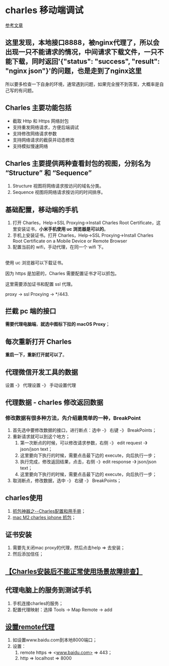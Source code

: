 # charles 移动端调试

[参考文章](https://blog.csdn.net/yongf2014/article/details/78271909?utm_medium=distribute.pc_relevant.none-task-blog-BlogCommendFromMachineLearnPai2-1.nonecase&depth_1-utm_source=distribute.pc_relevant.none-task-blog-BlogCommendFromMachineLearnPai2-1.nonecase)

## 这里发现，本地接口8888，被nginx代理了，所以会出现一只不能请求的情况，中间请求下载文件，一只不能下载，同时返回'{"status": "success", "result": "nginx json"}'的问题，也是走到了nginx这里

所以要多检查一下自身的环境，通常遇到问题，如果完全搜不到答案，大概率是自己写的有问题。

## Charles 主要功能包括

- 截取 Http 和 Https 网络封包
- 支持重发网络请求，方便后端调试
- 支持修改网络请求参数
- 支持网络请求的截获并动态修改
- 支持模拟慢速网络

## Charles 主要提供两种查看封包的视图，分别名为 “Structure” 和 “Sequence”

1. Structure 视图将网络请求按访问的域名分类。
2. Sequence 视图将网络请求按访问的时间排序。

## 基础配置，移动端的手机

1. 打开 Charles，Help->SSL Proxying->Install Charles Root Certificate，这里安装证书，**小米手机使用 uc 浏览器是可以的**。
2. 手机上安装证书。打开 Charles，Help->SSL Proxying->Install Charles Root Certificate on a Mobile Device or Remote Browser
3. 配置当前的 wifi，手动代理，在同一个 wifi 下。

## <unknown>

使用 uc 浏览器可以下载证书。

因为 https 是加密的，Charles 需要配置证书才可以抓包。

这里需要添加证书和配置 ssl 代理。

proxy -> ssl Proxying -> \*/443.

## 拦截 pc 端的接口

**需要代理电脑端**，**就选中图标下拉的 macOS Proxy**；

## 每次重新打开 Charles

**重启一下，重新打开就可以了**。

## 代理微信开发工具的数据

设置 -》 代理设置 -》 手动设置代理

## 代理数据 - charles 修改返回数据

### 修改数据有很多种方法，先介绍最简单的一种，BreakPoint

1. 首先选中要修改数据的接口，进行断点：选中 -》 右键 -》 BreakPoints；
2. 重新请求就可以到这个地方；
   1. 第一次断点的时候，可以修改请求参数，右侧 -》 edit request -》 json/json text；
   2. 这里要向下执行的时候，需要点击最下边的 execute，向后执行一步；
   3. 执行完成，修改返回结果，点击，右侧 -》edit response -》 json/json text；
   4. 这里要向下执行的时候，需要点击最下边的 execute，向后执行一步；
3. 取消断点，修改数据，选中 -》 右键 -》 BreakPoints；

## charles使用

1. [抓包神器之--Charles配置和用手册](https://zhuanlan.zhihu.com/p/391112574)；
2. [mac M2 charles iphone 抓包](https://www.cnblogs.com/guanchaoguo/p/17405895.html)；

## 证书安装

1. 需要先关闭mac proxy的代理，然后点击help => 去安装；
2. 然后添加信任；

## [【Charles安装后不能正常使用场景故障排查】](https://blog.csdn.net/weixin_49353386/article/details/126184814)

## 代理电脑上的服务到测试手机

1. 手机连接charles的服务；
2. 配置代理映射：选择 Tools -> Map Remote -> add

## [设置remote代理](https://blog.csdn.net/qq_40308101/article/details/105816843)

1. 如设置www.baidu.com到本地8000端口；
2. 设置：
   1. remote https => <www.baidu.com> => 443；
   2. http => localhost => 8000
